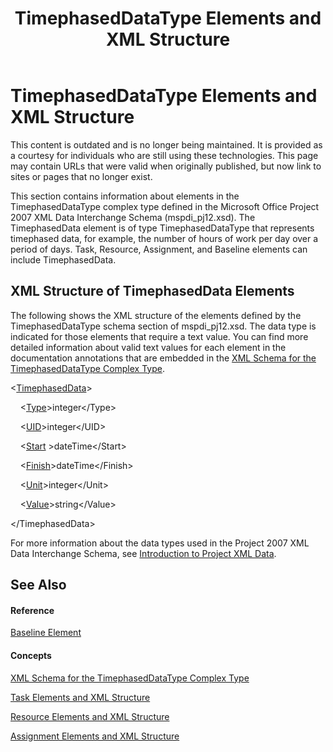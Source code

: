 ﻿---
title: TimephasedDataType Elements and XML Structure
TOCTitle: TimephasedDataType Elements and XML Structure
ms:assetid: ed317823-7111-4dfd-ae38-50a06c6cb70f
ms:mtpsurl: https://msdn.microsoft.com/en-us/library/Bb968722(v=office.12)
ms:contentKeyID: 13188412
ms.date: 05/05/2014
mtps_version: v=office.12
f1_keywords:
- XML and Project
- XML in Project
- XML structure in Project
- Project and XML
- Project XML elements
- Project 2007 XML
- Project XML structure
---

# TimephasedDataType Elements and XML Structure

This content is outdated and is no longer being maintained. It is provided as a courtesy for individuals who are still using these technologies. This page may contain URLs that were valid when originally published, but now link to sites or pages that no longer exist.

This section contains information about elements in the TimephasedDataType complex type defined in the Microsoft Office Project 2007 XML Data Interchange Schema (mspdi\_pj12.xsd). The TimephasedData element is of type TimephasedDataType that represents timephased data, for example, the number of hours of work per day over a period of days. Task, Resource, Assignment, and Baseline elements can include TimephasedData.

## XML Structure of TimephasedData Elements

The following shows the XML structure of the elements defined by the TimephasedDataType schema section of mspdi\_pj12.xsd. The data type is indicated for those elements that require a text value. You can find more detailed information about valid text values for each element in the documentation annotations that are embedded in the [XML Schema for the TimephasedDataType Complex Type](bb968734\(v=office.12\).md).

\<[TimephasedData](bb968479\(v=office.12\).md)\>

    \<[Type](bb968434\(v=office.12\).md)\>integer\</Type\>

    \<[UID](bb968590\(v=office.12\).md)\>integer\</UID\>

    \<[Start](bb968645\(v=office.12\).md) \>dateTime\</Start\>

    \<[Finish](bb968534\(v=office.12\).md)\>dateTime\</Finish\>

    \<[Unit](bb968545\(v=office.12\).md)\>integer\</Unit\>

    \<[Value](bb968696\(v=office.12\).md)\>string\</Value\>

\</TimephasedData\>

For more information about the data types used in the Project 2007 XML Data Interchange Schema, see [Introduction to Project XML Data](bb968652\(v=office.12\).md).

## See Also

#### Reference

[Baseline Element](bb968599\(v=office.12\).md)

#### Concepts

[XML Schema for the TimephasedDataType Complex Type](bb968734\(v=office.12\).md)

[Task Elements and XML Structure](bb968475\(v=office.12\).md)

[Resource Elements and XML Structure](bb968445\(v=office.12\).md)

[Assignment Elements and XML Structure](bb968738\(v=office.12\).md)

